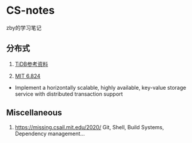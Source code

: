 # CS-notes
zby的学习笔记

## 分布式
1. [TiDB参考资料](https://github.com/tidb-incubator/tinykv)

2. [MIT 6.824](http://nil.csail.mit.edu/6.824/2018/index.html)
- Implement a horizontally scalable, highly available, key-value storage service with distributed transaction support


## Miscellaneous
1. <https://missing.csail.mit.edu/2020/> Git, Shell, Build Systems, Dependency management...

